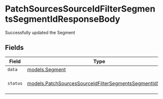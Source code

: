 # PatchSourcesSourceIdFilterSegmentsSegmentIdResponseBody

Successfully updated the Segment


## Fields

| Field                                                                                                                                    | Type                                                                                                                                     | Required                                                                                                                                 | Description                                                                                                                              | Example                                                                                                                                  |
| ---------------------------------------------------------------------------------------------------------------------------------------- | ---------------------------------------------------------------------------------------------------------------------------------------- | ---------------------------------------------------------------------------------------------------------------------------------------- | ---------------------------------------------------------------------------------------------------------------------------------------- | ---------------------------------------------------------------------------------------------------------------------------------------- |
| `data`                                                                                                                                   | [models.Segment](../../models/shared/segment.md)                                                                                         | :heavy_minus_sign:                                                                                                                       | N/A                                                                                                                                      |                                                                                                                                          |
| `status`                                                                                                                                 | [models.PatchSourcesSourceIdFilterSegmentsSegmentIdStatus](../../models/operations/patchsourcessourceidfiltersegmentssegmentidstatus.md) | :heavy_minus_sign:                                                                                                                       | Outcome of the operation.                                                                                                                | updated                                                                                                                                  |